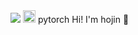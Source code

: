 <img src="https://img.shields.io/badge/Android-3DDC84?style=flat-square&logo=Android&logoColor=white"/>
<img alt = "3.1 Python" height="20" src="https://cdn.icon-icons.com/icons2/2699/PNG/512/pytorch_logo_icon_170820.png"> pytorch
Hi! I'm hojin 👋



<!--
**bhj8286/bhj8286** is a ✨ _special_ ✨ repository because its `README.md` (this file) appears on your GitHub profile.

Here are some ideas to get you started:

- 🔭 I’m currently working on ...
- 🌱 I’m currently learning ...
- 👯 I’m looking to collaborate on ...
- 🤔 I’m looking for help with ...
- 💬 Ask me about ...
- 📫 How to reach me: ...
- 😄 Pronouns: ...
- ⚡ Fun fact: ...
-->
